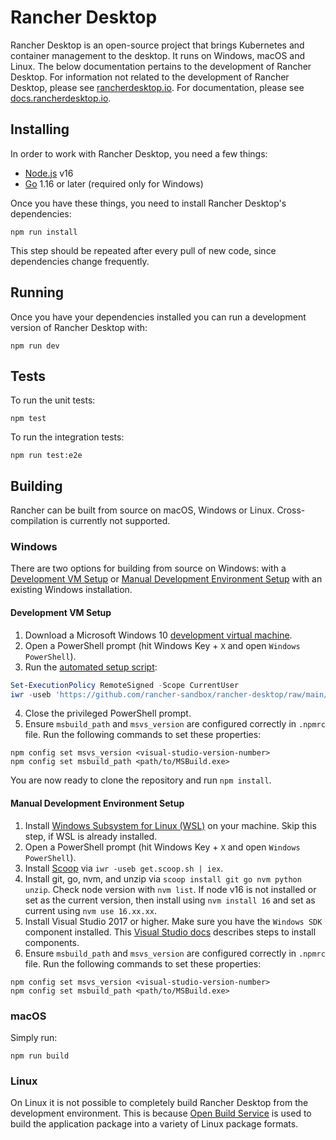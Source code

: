 # Rancher Desktop

Rancher Desktop is an open-source project that brings Kubernetes and
container management to the desktop. It runs on Windows, macOS and
Linux. The below documentation pertains to the development of Rancher
Desktop. For information not related to the development of Rancher
Desktop, please see [rancherdesktop.io][home]. For documentation,
please see [docs.rancherdesktop.io][docs].

[home]: https://rancherdesktop.io
[docs]: https://docs.rancherdesktop.io


## Installing

In order to work with Rancher Desktop, you need a few things:

- [Node.js][Node.js] v16
- [Go][Go] 1.16 or later (required only for Windows)

Once you have these things, you need to install Rancher Desktop's
dependencies:

```
npm run install
```

This step should be repeated after every pull of new code, since
dependencies change frequently.

[Node.js]: https://nodejs.org/
[Go]: https://go.dev/


## Running

Once you have your dependencies installed you can run a development version
of Rancher Desktop with:

```
npm run dev
```


## Tests

To run the unit tests:

```
npm test
```

To run the integration tests:

```
npm run test:e2e
```


## Building

Rancher can be built from source on macOS, Windows or Linux.
Cross-compilation is currently not supported.


### Windows

There are two options for building from source on Windows: with a
[Development VM Setup](#development-vm-setup) or
[Manual Development Environment Setup](#manual-development-environment-setup)
with an existing Windows installation.


#### Development VM Setup

1. Download a Microsoft Windows 10 [development virtual machine].
2. Open a PowerShell prompt (hit Windows Key + `X` and open
   `Windows PowerShell`).
3. Run the [automated setup script]:

  ```powershell
  Set-ExecutionPolicy RemoteSigned -Scope CurrentUser
  iwr -useb 'https://github.com/rancher-sandbox/rancher-desktop/raw/main/scripts/windows-setup.ps1' | iex
  ```

4. Close the privileged PowerShell prompt.
5. Ensure `msbuild_path` and `msvs_version` are configured correctly in `.npmrc` file. Run the following commands to set these properties:
   
  ```
  npm config set msvs_version <visual-studio-version-number>
  npm config set msbuild_path <path/to/MSBuild.exe>
  ```

You are now ready to clone the repository and run `npm install`.

[development virtual machine]: https://developer.microsoft.com/en-us/windows/downloads/virtual-machines/
[automated setup script]: ./scripts/windows-setup.ps1


#### Manual Development Environment Setup

1. Install [Windows Subsystem for Linux (WSL)] on your machine. Skip this step, if WSL is already installed.
2. Open a PowerShell prompt (hit Windows Key + `X` and open `Windows PowerShell`).
3. Install [Scoop] via `iwr -useb get.scoop.sh | iex`.
4. Install git, go, nvm, and unzip via `scoop install git go nvm python unzip`.
   Check node version with `nvm list`. If node v16 is not installed or set as the current version, then install using `nvm install 16` and set as current using `nvm use 16.xx.xx`.
5. Install Visual Studio 2017 or higher. Make sure you have the `Windows SDK` component installed. This [Visual Studio docs] describes steps to install components.
6. Ensure `msbuild_path` and `msvs_version` are configured correctly in `.npmrc` file. Run the following commands to set these properties:

  ```
  npm config set msvs_version <visual-studio-version-number>
  npm config set msbuild_path <path/to/MSBuild.exe>
  ```

[Scoop]: https://scoop.sh/
[Visual Studio docs]: https://docs.microsoft.com/en-us/visualstudio/install/modify-visual-studio?view=vs-2022
[Windows Subsystem for Linux (WSL)]: https://docs.microsoft.com/en-us/windows/wsl/install


### macOS

Simply run:

```
npm run build
```


### Linux

On Linux it is not possible to completely build Rancher Desktop from
the development environment. This is because [Open Build Service][OBS]
is used to build the application package into a variety of Linux
package formats.

[OBS]: https://build.opensuse.org/
